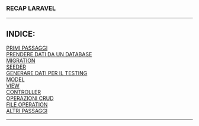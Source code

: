 ### RECAP LARAVEL
---
## **INDICE:**
[PRIMI PASSAGGI](files/FIRST_STEPS.md)<br>
[PRENDERE DATI DA UN DATABASE](files/GET_DB_DATA.md)<br>
[MIGRATION](files/MIGRATION.md)<br>
[SEEDER](files/SEEDER.md)<br>
[GENERARE DATI PER IL TESTING](files/TEST_DATA.md)<br>
[MODEL](files/MODEL.md)<br>
[VIEW](files/VIEW.md)<br>
[CONTROLLER](files/CONTROLLER.md)<br>
[OPERAZIONI CRUD](files/CRUD.md)<br>
[FILE OPERATION](files/FILE_OPERATION.md)<br>
[ALTRI PASSAGGI](files/OTHER.md)<br>

---
